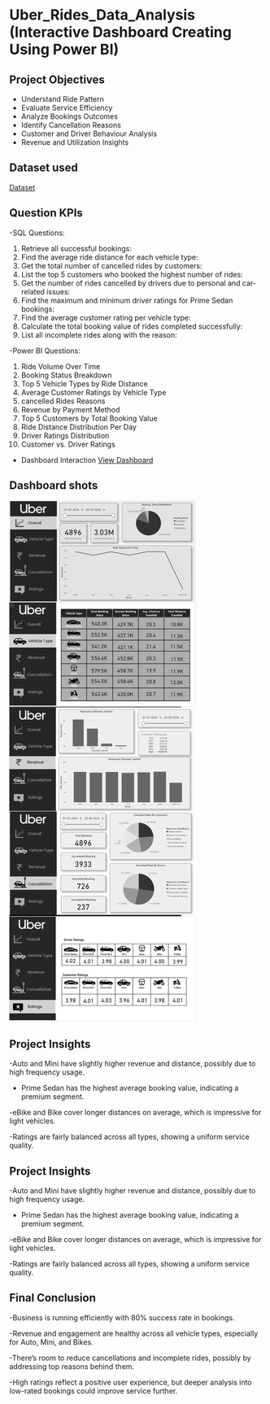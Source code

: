 # Uber_Rides_Data_Analysis (Interactive Dashboard Creating Using Power BI)
## Project Objectives
- Understand Ride Pattern
- Evaluate Service Efficiency
- Analyze Bookings Outcomes
- Identify Cancellation Reasons
- Customer and Driver Behaviour Analysis
- Revenue and Utilization Insights
## Dataset used
<a href="https://github.com/satyamkumar089/Uber_Rides_Analysis/blob/main/preeboking.xlsx">Dataset</a>
## Question KPIs
-SQL Questions:
1.	Retrieve all successful bookings:
2.	Find the average ride distance for each vehicle type:
3.	Get the total number of cancelled rides by customers:
4.	List the top 5 customers who booked the highest number of rides:
5.	Get the number of rides cancelled by drivers due to personal and car-related issues:
6.	Find the maximum and minimum driver ratings for Prime Sedan bookings:
7.	Find the average customer rating per vehicle type:
8.	Calculate the total booking value of rides completed successfully:
9.	List all incomplete rides along with the reason:


-Power BI Questions:
1.	Ride Volume Over Time
2.	Booking Status Breakdown
3.	Top 5 Vehicle Types by Ride Distance
4.	Average Customer Ratings by Vehicle Type
5.	cancelled Rides Reasons
6.	Revenue by Payment Method
7.	Top 5 Customers by Total Booking Value
8.	Ride Distance Distribution Per Day
9.	Driver Ratings Distribution
10.	Customer vs. Driver Ratings
- Dashboard Interaction <a href="https://github.com/satyamkumar089/Uber_Rides_Analysis/blob/main/complete_uber_project.pbix">View Dashboard</a>

## Dashboard shots
![screenshot_uber.png](https://github.com/satyamkumar089/Uber_Rides_Analysis/blob/main/screenshot_uber.png)

## Project Insights

-Auto and Mini have slightly higher revenue and distance, possibly due to high frequency usage.

-	Prime Sedan has the highest average booking value, indicating a premium segment.

-eBike and Bike cover longer distances on average, which is impressive for light vehicles.

-Ratings are fairly balanced across all types, showing a uniform service quality.



## Project Insights

-Auto and Mini have slightly higher revenue and distance, possibly due to high frequency usage.

-	Prime Sedan has the highest average booking value, indicating a premium segment.

-eBike and Bike cover longer distances on average, which is impressive for light vehicles.

-Ratings are fairly balanced across all types, showing a uniform service quality.

## Final Conclusion

-Business is running efficiently with 80% success rate in bookings.

-Revenue and engagement are healthy across all vehicle types, especially for Auto, Mini, and Bikes.

-There’s room to reduce cancellations and incomplete rides, possibly by addressing top reasons behind them.

-High ratings reflect a positive user experience, but deeper analysis into low-rated bookings could improve service further.




